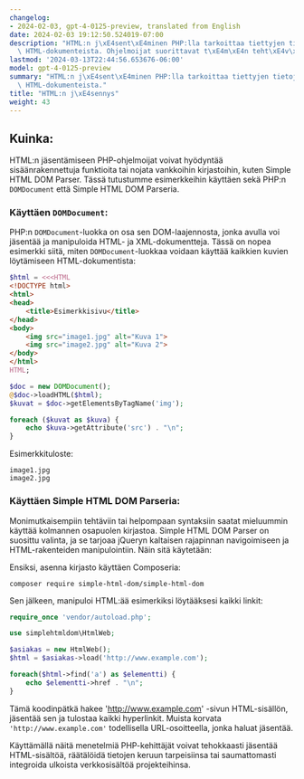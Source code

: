 ```yaml
---
changelog:
- 2024-02-03, gpt-4-0125-preview, translated from English
date: 2024-02-03 19:12:50.524019-07:00
description: "HTML:n j\xE4sent\xE4minen PHP:lla tarkoittaa tiettyjen tietojen poimimista\
  \ HTML-dokumenteista. Ohjelmoijat suorittavat t\xE4m\xE4n teht\xE4v\xE4n automatisoidakseen\u2026"
lastmod: '2024-03-13T22:44:56.653676-06:00'
model: gpt-4-0125-preview
summary: "HTML:n j\xE4sent\xE4minen PHP:lla tarkoittaa tiettyjen tietojen poimimista\
  \ HTML-dokumenteista."
title: "HTML:n j\xE4sennys"
weight: 43
---
```


## Kuinka:
HTML:n jäsentämiseen PHP-ohjelmoijat voivat hyödyntää sisäänrakennettuja funktioita tai nojata vankkoihin kirjastoihin, kuten Simple HTML DOM Parser. Tässä tutustumme esimerkkeihin käyttäen sekä PHP:n `DOMDocument` että Simple HTML DOM Parseria.

### Käyttäen `DOMDocument`:
PHP:n `DOMDocument`-luokka on osa sen DOM-laajennosta, jonka avulla voi jäsentää ja manipuloida HTML- ja XML-dokumentteja. Tässä on nopea esimerkki siitä, miten `DOMDocument`-luokkaa voidaan käyttää kaikkien kuvien löytämiseen HTML-dokumentista:

```php
$html = <<<HTML
<!DOCTYPE html>
<html>
<head>
    <title>Esimerkkisivu</title>
</head>
<body>
    <img src="image1.jpg" alt="Kuva 1">
    <img src="image2.jpg" alt="Kuva 2">
</body>
</html>
HTML;

$doc = new DOMDocument();
@$doc->loadHTML($html);
$kuvat = $doc->getElementsByTagName('img');

foreach ($kuvat as $kuva) {
    echo $kuva->getAttribute('src') . "\n";
}
```

Esimerkkituloste:
```
image1.jpg
image2.jpg
```

### Käyttäen Simple HTML DOM Parseria:
Monimutkaisempiin tehtäviin tai helpompaan syntaksiin saatat mieluummin käyttää kolmannen osapuolen kirjastoa. Simple HTML DOM Parser on suosittu valinta, ja se tarjoaa jQueryn kaltaisen rajapinnan navigoimiseen ja HTML-rakenteiden manipulointiin. Näin sitä käytetään:

Ensiksi, asenna kirjasto käyttäen Composeria:
```
composer require simple-html-dom/simple-html-dom
```

Sen jälkeen, manipuloi HTML:ää esimerkiksi löytääksesi kaikki linkit:

```php
require_once 'vendor/autoload.php';

use simplehtmldom\HtmlWeb;

$asiakas = new HtmlWeb();
$html = $asiakas->load('http://www.example.com');

foreach($html->find('a') as $elementti) {
    echo $elementti->href . "\n";
}
```

Tämä koodinpätkä hakee 'http://www.example.com' -sivun HTML-sisällön, jäsentää sen ja tulostaa kaikki hyperlinkit. Muista korvata `'http://www.example.com'` todellisella URL-osoitteella, jonka haluat jäsentää.

Käyttämällä näitä menetelmiä PHP-kehittäjät voivat tehokkaasti jäsentää HTML-sisältöä, räätälöidä tietojen keruun tarpeisiinsa tai saumattomasti integroida ulkoista verkkosisältöä projekteihinsa.

